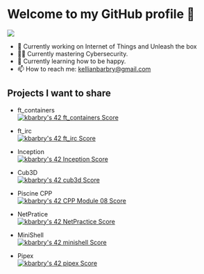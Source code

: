# Welcome to my GitHub profile 👋

<p>
  <img src="https://badge42.vercel.app/api/v2/cl32f50m2004909ldjgnbzhyl/stats?cursusId=21&coalitionId=50">
</p>

- 🔭 Currently working on Internet of Things and Unleash the box
- ✍🏽 Currently mastering Cybersecurity.
- 🌱 Currently learning how to be happy.
- 📫 How to reach me: kellianbarbry@gmail.com

## Projects I want to share

 - ft_containers    
[![kbarbry's 42 ft_containers Score](https://badge42.vercel.app/api/v2/cl32f50m2004909ldjgnbzhyl/project/2534211)](https://github.com/JaeSeoKim/badge42)

 - ft_irc           
[![kbarbry's 42 ft_irc Score](https://badge42.vercel.app/api/v2/cl32f50m2004909ldjgnbzhyl/project/2534209)](https://github.com/JaeSeoKim/badge42)

 - Inception        
[![kbarbry's 42 Inception Score](https://badge42.vercel.app/api/v2/cl32f50m2004909ldjgnbzhyl/project/2534210)](https://github.com/JaeSeoKim/badge42)

 - Cub3D            
[![kbarbry's 42 cub3d Score](https://badge42.vercel.app/api/v2/cl32f50m2004909ldjgnbzhyl/project/2451738)](https://github.com/JaeSeoKim/badge42)

 - Piscine CPP      
[![kbarbry's 42 CPP Module 08 Score](https://badge42.vercel.app/api/v2/cl32f50m2004909ldjgnbzhyl/project/2533644)](https://github.com/JaeSeoKim/badge42)

 - NetPratice       
[![kbarbry's 42 NetPractice Score](https://badge42.vercel.app/api/v2/cl32f50m2004909ldjgnbzhyl/project/2451751)](https://github.com/JaeSeoKim/badge42)

 - MiniShell        
[![kbarbry's 42 minishell Score](https://badge42.vercel.app/api/v2/cl32f50m2004909ldjgnbzhyl/project/2436468)](https://github.com/JaeSeoKim/badge42)

 - Pipex            
[![kbarbry's 42 pipex Score](https://badge42.vercel.app/api/v2/cl32f50m2004909ldjgnbzhyl/project/2424361)](https://github.com/JaeSeoKim/badge42)
